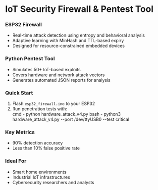 # IoT Security Firewall & Pentest Tool

### ESP32 Firewall  
- Real-time attack detection using entropy and behavioral analysis  
- Adaptive learning with MinHash and TTL-based expiry  
- Designed for resource-constrained embedded devices  

### Python Pentest Tool  
- Simulates 50+ IoT-based exploits  
- Covers hardware and network attack vectors  
- Generates automated JSON reports for analysis  

### Quick Start  
1. Flash `esp32_firewall.ino` to your ESP32  
2. Run penetration tests with:  
   cmd - python hardware_attack_v4.py
bash - python3 hardware_attack_v4.py --port /dev/ttyUSB0 --test critical

### Key Metrics  
- 90% detection accuracy  
- Less than 10% false positive rate   

### Ideal For  
- Smart home environments  
- Industrial IoT infrastructures  
- Cybersecurity researchers and analysts  
